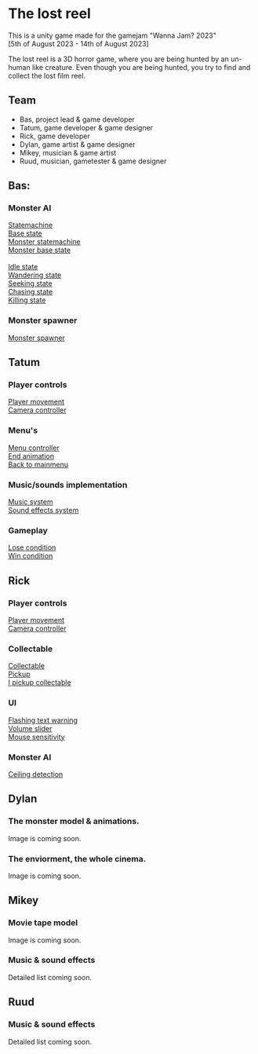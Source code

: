 # The lost reel
This is a unity game made for the  gamejam "Wanna Jam? 2023"<br> 
[5th of August 2023 - 14th of August 2023]

The lost reel is a 3D horror game, where you are being hunted by an un-human like creature. 
Even though you are being hunted, you try to find and collect the lost film reel.

## Team
* Bas, project lead & game developer
* Tatum, game developer & game designer
* Rick, game developer
* Dylan, game artist & game designer
* Mikey, musician & game artist
* Ruud, musician, gametester & game designer

## Bas:
### Monster AI
[Statemachine](Assets/Scripts/Framework/Statemachine/StateMachine.cs)<br>
[Base state](Assets/Scripts/Framework/Statemachine/BaseState.cs)<br>
[Monster statemachine](Assets/Scripts/NPC/MonsterStates/MonsterStateMachine.cs)<br>
[Monster base state](Assets/Scripts/Framework/Statemachine/MonsterBaseState.cs)<br><br>
[Idle state](Assets/Scripts/NPC/MonsterStates/IdleState.cs)<br>
[Wandering state](Assets/Scripts/NPC/MonsterStates/WanderingState.cs)<br>
[Seeking state](Assets/Scripts/NPC/MonsterStates/SeekingState.cs)<br>
[Chasing state](Assets/Scripts/NPC/MonsterStates/ChasingState.cs)<br>
[Killing state](Assets/Scripts/NPC/MonsterStates/KillState.cs)
### Monster spawner
[Monster spawner](Assets/Scripts/Framework/MonsterSpawner.cs)

## Tatum
### Player controls
[Player movement](Assets/Scripts/Player/Movement/PlayerMovement.cs)<br>
[Camera controller](Assets/Scripts/Player/Movement/CameraController.cs)
### Menu's
[Menu controller](Assets/Scripts/UI/Menu's/MenuController.cs)<br>
[End animation](Assets/Scripts/UI/Menu's/EndAnimationScript.cs)<br>
[Back to mainmenu](Assets/Scripts/UI/Menu's/BackToMainMenu.cs)
### Music/sounds implementation
[Music system](Assets/Scripts/Framework/Music/MusicController.cs)<br>
[Sound effects system](Assets/Scripts/Framework/Music/SoundEffectsController.cs)
### Gameplay
[Lose condition](Assets/Scripts/UI/Menu's/MenuController.cs)<br>
[Win condition](Assets/Scripts/Framework/WinScreenController.cs)

## Rick
### Player controls
[Player movement](Assets/Scripts/Player/Movement/PlayerMovement.cs)<br>
[Camera controller](Assets/Scripts/Player/Movement/CameraController.cs)
### Collectable
[Collectable](Assets/Scripts/Enviorment/Collectable.cs)<br>
[Pickup](Assets/Scripts/Enviorment/Pickup.cs)<br>
[I pickup collectable](Assets/Scripts/Enviorment/IPickupCollectable.cs)
### UI
[Flashing text warning](Assets/Scripts/UI/TextUI/WarningText.cs)<br>
[Volume slider](Assets/Scripts/UI/Menu's/VolumeSlider.cs)<br>
[Mouse sensitivity](Assets/Scripts/UI/Menu's/VolumeSlider.cs)
### Monster AI
[Ceiling detection](Assets/Scripts/NPC/CeilingDetection/CeilingDetection.cs)

## Dylan
### The monster model & animations.
Image is coming soon.
### The enviorment, the whole cinema.
Image is coming soon.

## Mikey
### Movie tape model
Image is coming soon.
### Music & sound effects
Detailed list coming soon.

## Ruud
### Music & sound effects
Detailed list coming soon.
